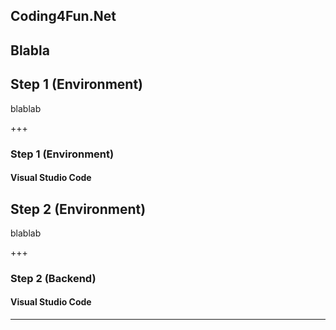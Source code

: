 ##
Coding4Fun.Net
---

##
Blabla
---

## Step 1 (Environment)
blablab

+++

### Step 1 (Environment)
#### Visual Studio Code 

## Step 2 (Environment)
blablab

+++

### Step 2 (Backend)
#### Visual Studio Code 
---
